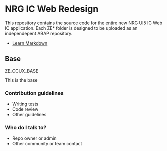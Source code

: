 # NRG IC Web Redesign #

This repository contains the source code for the entire new NRG UI5 IC Web IC application.
Each ZE* folder is designed to be uploaded as an independepent ABAP repository.

* [Learn Markdown](https://bitbucket.org/tutorials/markdowndemo)

## Base ##

ZE_CCUX_BASE

This is the base 

### Contribution guidelines ###

* Writing tests
* Code review
* Other guidelines

### Who do I talk to? ###

* Repo owner or admin
* Other community or team contact